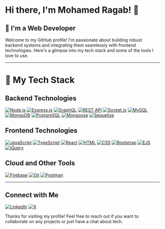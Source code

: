 # Hi there, I'm Mohamed Ragab! 👋

## 🚀 I'm a Web Developer

Welcome to my GitHub profile! I'm passionate about building robust backend systems and integrating them seamlessly with frontend technologies. Here's a glimpse into my tech stack and some of the tools I love to use.

---

# 🚀 My Tech Stack

## **Backend Technologies**
 [![Node.js](https://img.shields.io/badge/-Node.js-339933?style=flat-square&logo=node.js&logoColor=white)](https://nodejs.org/)
 [![Express.js](https://img.shields.io/badge/-Express.js-000000?style=flat-square&logo=express&logoColor=white)](https://expressjs.com/)
 [![GraphQL](https://img.shields.io/badge/-GraphQL-E10098?style=flat-square&logo=graphql&logoColor=white)](https://graphql.org/)
 [![REST API](https://img.shields.io/badge/-REST%20API-FF5733?style=flat-square&logo=api&logoColor=white)](https://restfulapi.net/)
 [![Socket.io](https://img.shields.io/badge/-Socket.io-010101?style=flat-square&logo=socket.io&logoColor=white)](https://socket.io/)
 [![MySQL](https://img.shields.io/badge/-MySQL-4479A1?style=flat-square&logo=mysql&logoColor=white)](https://www.mysql.com/)
 [![MongoDB](https://img.shields.io/badge/-MongoDB-47A248?style=flat-square&logo=mongodb&logoColor=white)](https://www.mongodb.com/)
 [![PostgreSQL](https://img.shields.io/badge/-PostgreSQL-336791?style=flat-square&logo=postgresql&logoColor=white)](https://www.postgresql.org/)
 [![Mongoose](https://img.shields.io/badge/-Mongoose-880000?style=flat-square&logo=mongoose&logoColor=white)](https://mongoosejs.com/)
 [![Sequelize](https://img.shields.io/badge/-Sequelize-52B0E7?style=flat-square&logo=sequelize&logoColor=white)](https://sequelize.org/)

## **Frontend Technologies**
 [![JavaScript](https://img.shields.io/badge/-JavaScript-F7DF1E?style=flat-square&logo=javascript&logoColor=black)](https://developer.mozilla.org/en-US/docs/Web/JavaScript)
 [![TypeScript](https://img.shields.io/badge/-TypeScript-3178C6?style=flat-square&logo=typescript&logoColor=white)](https://www.typescriptlang.org/)
 [![React](https://img.shields.io/badge/-React-61DAFB?style=flat-square&logo=react&logoColor=black)](https://reactjs.org/)
 [![HTML](https://img.shields.io/badge/-HTML-E34F26?style=flat-square&logo=html5&logoColor=white)](https://developer.mozilla.org/en-US/docs/Web/HTML)
 [![CSS](https://img.shields.io/badge/-CSS-1572B6?style=flat-square&logo=css3&logoColor=white)](https://developer.mozilla.org/en-US/docs/Web/CSS)
 [![Bootstrap](https://img.shields.io/badge/-Bootstrap-7952B3?style=flat-square&logo=bootstrap&logoColor=white)](https://getbootstrap.com/)
 [![EJS](https://img.shields.io/badge/-EJS-8B4513?style=flat-square&logo=ejs&logoColor=white)](https://ejs.co/)
 [![jQuery](https://img.shields.io/badge/jQuery-0769AD?style=flat-square&logo=jquery&logoColor=white)](https://jquery.com/)


## **Cloud and Other Tools**
 [![Firebase](https://img.shields.io/badge/-Firebase-FFCA28?style=flat-square&logo=firebase&logoColor=black)](https://firebase.google.com/)
 [![Git](https://img.shields.io/badge/-Git-F05032?style=flat-square&logo=git&logoColor=white)](https://git-scm.com/)
 [![Postman](https://img.shields.io/badge/-Postman-FF6C37?style=flat-square&logo=postman&logoColor=white)](https://www.postman.com/)

---

## **Connect with Me**
 [![LinkedIn](https://img.shields.io/badge/-LinkedIn-0A66C2?style=flat-square&logo=linkedin&logoColor=white)](https://www.linkedin.com/in/mohamed-ragab-a319b0295/)
 [![X](https://img.shields.io/badge/-X-000000?style=flat-square&logo=x&logoColor=white)](https://x.com/MoRagabR)

Thanks for visiting my profile! Feel free to reach out if you want to collaborate on any projects or just have a chat about tech.
